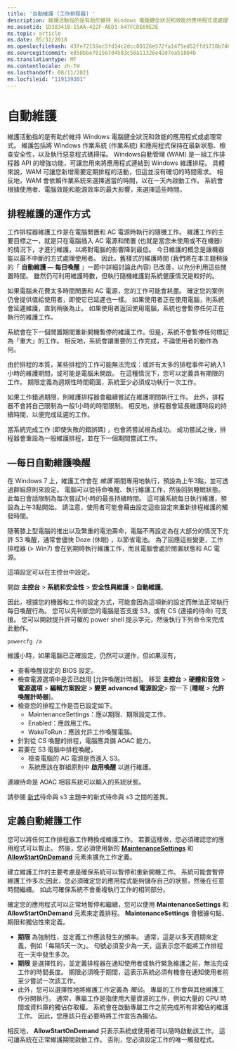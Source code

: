 ```yaml
---
title: '自動維護 (工作排程器) '
description: 維護活動指的是有助於維持 Windows 電腦健全狀況和效能的應用程式或處理常式。
ms.assetid: 1D38341B-15AA-422F-AED1-647FCDE69E2E
ms.topic: article
ms.date: 05/31/2018
ms.openlocfilehash: 43fe72159ac5fd14c2dcc80126e572fa1475ed52ffd5710b74621cf00ad40a39
ms.sourcegitcommit: e858bbe701567d4583c50a11326e42d7ea51804b
ms.translationtype: MT
ms.contentlocale: zh-TW
ms.lasthandoff: 08/11/2021
ms.locfileid: "119139301"
---
```

# <a name="automatic-maintenance"></a>自動維護

維護活動指的是有助於維持 Windows 電腦健全狀況和效能的應用程式或處理常式。 維護包括將 Windows 作業系統 (作業系統) 和應用程式保持在最新狀態、檢查安全性，以及執行惡意程式碼掃描。 Windows自動管理 (WAM) 是一組工作排程器 API 的增強功能，可讓您用來將應用程式連結到 Windows 維護排程。 具體來說，WAM 可讓您新增需要定期排程的活動，但這並沒有確切的時間需求。 相反地，WAM 會依賴作業系統來選擇適當的時間，以在一天內啟動工作。 系統會根據使用者、電腦效能和能源效率的最大影響，來選擇這些時間。

## <a name="how-scheduled-maintenance-works"></a>排程維護的運作方式

工作排程器維護工作是在電腦閒置和 AC 電源時執行的隨機工作。 維護工作的主要目標之一，就是只在電腦插入 AC 電源和閒置 (也就是當您未使用或不在機器) 的情況下，才進行維護，以將對電腦的影響降到最低。 今日維護的概念是讓機器能以最不中斷的方式處理使用者。 因此，舊樣式的維護時間 (我們將在本主題稍後的「 **自動維護 &mdash; 每日喚醒** 」一節中詳細討論此內容) 已改善，以充分利用這些閒置時間。 雖然仍可利用維護時數，但執行隨機維護對系統健康情況是較好的。

如果電腦未花費太多時間閒置和 AC 電源，您的工作可能會耗盡。 確定您的案例仍會提供值給使用者，即使它已延遲也一樣。 如果使用者正在使用電腦，則系統會延遲維護，直到稍後為止。 如果使用者返回使用電腦，系統也會暫停任何正在執行的維護工作。

系統會在下一個閒置期間重新開機暫停的維護工作。但是，系統不會暫停任何標記為「重大」的工作。 相反地，系統會讓重要的工作完成，不論使用者的動作為何。

由於排程的本質，某些排程的工作可能無法完成：或許有太多的排程事件可納入1小時的維護期間，或可能是電腦未開啟。 在這種情況下，您可以定義具有期限的工作。 期限定義為週期性時間範圍，系統至少必須成功執行一次工作。

如果工作錯過期限，則維護排程器會繼續嘗試在維護期間執行工作。 此外，排程器不會將自己限制為一般1小時的時間限制。 相反地，排程器會延長維護時段的持續時間，以便完成延遲的工作。

當系統完成工作 (即使失敗的錯誤碼) ，也會將嘗試視為成功。 成功嘗試之後，排程器會重設為一般維護排程，並在下一個期間嘗試工作。

## <a name="automatic-maintenancemdashdaily-wakeup"></a>&mdash;每日自動維護喚醒

在 Windows 7 上，維護工作會在 *維護* 期間專用地執行，預設為上午3點，並可透過群組原則來設定。 電腦可以從待命喚醒、執行維護工作，然後回到睡眠狀態。 此每日會話限制為每次嘗試1小時的最長持續時間。 這可讓系統每日執行維護，預設為上午3點開始。 請注意，使用者可能會藉由設定這些設定來重新排程維護的觸發時間。

隨著膝上型電腦的推出以及繁重的電池壽命，電腦不再設定為在大部分的情況下允許 S3 喚醒，通常會儘快 Doze (休眠) ，以節省電池。 為了回應這些變更，工作排程器 (> Win7) 會在到期時執行維護工作，而且電腦會處於閒置狀態和 AC 電源。

這項設定可以在主控台中設定。

開啟 **主控台**  >  **系統和安全性**  >  **安全性與維護**  >  **自動維護**。

因此，根據您的機器和工作的設定方式，可能會因為這項新的設定而無法正常執行每日喚醒行為。 您可以先判斷您的電腦是否支援 S3，或有 CS (連接的待命) 可支援。
您可以開啟提升許可權的 power shell 提示字元，然後執行下列命令來完成此動作。

```console
powercfg /a
```

維護小時，如果電腦已正確設定，仍然可以運作，但如果沒有，
  - 查看喚醒設定的 BIOS 設定。 
  - 檢查電源選項中是否已啟用 [允許喚醒計時器]。
    移至 **主控台**  >  **硬體和音效**  >  **電源選項**  >  **編輯方案設定**  >  **變更 advanced 電源設定**> 按一下 [**睡眠**  >  **允許喚醒計時器**]。
  - 檢查您的排程工作是否已設定如下。
      * MaintenanceSettings：應以期限、期限設定工作。
      * Enabled：應啟用工作。
      * WakeToRun：應該允許工作喚醒電腦。
  - 針對從 CS 喚醒的排程，電腦應具備 AOAC 能力。
  - 若要在 S3 電腦中排程喚醒，
      * 檢查電腦的 AC 電源是否進入 S3。
      * 系統應該在群組原則中 **啟用喚醒** 以進行維護。
 
連線待命是 AOAC 相容系統可以輸入的系統狀態。

請參閱 [新式](/windows-hardware/design/device-experiences/modern-standby-vs-s3)待命與 s3 主題中的新式待命與 s3 之間的差異。

## <a name="defining-an-automatic-maintenance-task"></a>定義自動維護工作

您可以將任何工作排程器工作轉換成維護工作。 若要這樣做，您必須確認您的應用程式可以暫止。 然後，您必須使用新的 [**MaintenanceSettings**](taskschedulerschema-maintenancesettings-maintenancesettingstype-element.md) 和 [**AllowStartOnDemand**](taskschedulerschema-allowstartondemand-settingstype-element.md) 元素來擴充工作定義。

建立維護工作的主要考慮是確保系統可以暫停和重新開機工作。 系統可能會暫停維護工作多次;因此，您必須確定您的應用程式能夠儲存自己的狀態，然後在任意時間繼續。 如此可確保系統不會重複執行工作的相同部分。

確定您的應用程式可以正常地暫停和繼續，您可以使用 **MaintenanceSettings** 和 **AllowStartOnDemand** 元素來定義排程。 **MaintenanceSettings** 會根據句點、期限和獨佔性來定義。

-   **期限** 為強制性，並定義工作應該發生的頻率。 通常，這是以多天週期來定義，例如「每隔5天一次」。 句號必須至少為一天，這表示您不能將工作排程在一天中發生多次。
-   **期限** 是選擇性的，並定義排程器在通知使用者或執行緊急維護之前，無法完成工作的時間長度。 期限必須晚于期間，這表示系統必須有機會在通知使用者前至少嘗試一次該工作。
-   此外，您可以選擇性地將維護工作定義為 *獨佔*。 專屬的工作會與其他維護工作分開執行。 通常，專屬工作是指使用大量資源的工作，例如大量的 CPU 時間或資料庫的獨佔存取權。 系統會在啟動專屬工作之前完成所有非獨佔的維護工作。 因此，您應該只在必要時將工作宣告為獨佔。

相反地， **AllowStartOnDemand** 只表示系統或使用者可以隨時啟動該工作。 這可讓系統在正常維護期間啟動工作。 否則，您必須設定工作的唯一觸發程式。
